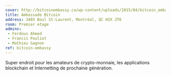 ```yaml
---
cover: http://bitcoinembassy.ca/wp-content/uploads/2015/04/bitcoin_embassy.jpg
title: Ambassade Bitcoin
address: 3485 Boul St-Laurent, Montréal, QC H2X 2T6
room: Premier etage
admins:
 - Ferdous Ahmed
 - Francis Pouliot
 - Mathieu Gagnon
ref: bitcoin-embassy
---
```

Super endroit pour les amateurs de crypto-monnaie, les applications blockchain et Internetting de prochaine génération.
